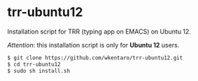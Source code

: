 trr-ubuntu12
============

Installation script for TRR (typing app on EMACS) on Ubuntu 12.

*Attention*: this installation script is only for __Ubuntu 12__ users.
```bash
$ git clone https://github.com/wkentaro/trr-ubuntu12.git
$ cd trr-ubuntu12
$ sudo sh install.sh
```
